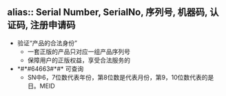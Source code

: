 alias:: Serial Number, SerialNo, 序列号, 机器码, 认证码, 注册申请码
-
- 验证“产品的合法身份”
  - 一套正版的产品只对应一组产品序列号
  - 保障用户的正版权益，享受合法服务的
- \*\#\*\#64663\#\*\#\* 可查询
  - SN中6，7位数代表年份，第8位数是代表月份，第9，10位数代表的是日。MEID
